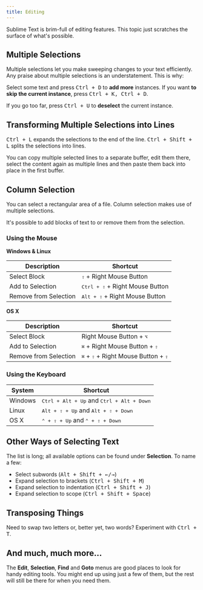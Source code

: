 ```yaml
---
title: Editing
---
```


Sublime Text is brim-full of editing features. This topic just
scratches the surface of what's possible.

## Multiple Selections

Multiple selections let you make sweeping changes to your text efficiently.
Any praise about multiple selections is an understatement. This is why:

Select some text and press <kbd>Ctrl + D</kbd> to **add more** instances. If
you want **to skip the current instance**, press <kbd>Ctrl + K, Ctrl + D</kbd>.

If you go too far, press <kbd>Ctrl + U</kbd> to **deselect** the current instance.


## Transforming Multiple Selections into Lines

<kbd>Ctrl + L</kbd> expands the selections to the end of the line. <kbd>Ctrl + Shift + L</kbd> splits the selections into lines.

You can copy multiple selected lines to a separate buffer, edit them there,
select the content again as multiple lines and then paste them back into
place in the first buffer.


## Column Selection

You can select a rectangular area of a file. Column selection makes use of
multiple selections.

It's possible to add blocks of text to or remove them from the selection.

### Using the Mouse

**Windows & Linux**

| Description           | Shortcut |
| --------------------- | -------- |
| Select Block          | <kbd>⇧</kbd> + Right Mouse Button |
| Add to Selection      | <kbd>Ctrl + ⇧</kbd> + Right Mouse Button |
| Remove from Selection | <kbd>Alt + ⇧</kbd> + Right Mouse Button  |

**OS X**

| Description           | Shortcut |
| --------------------- | -------- |
| Select Block          | Right Mouse Button + <kbd>⌥</kbd> |
| Add to Selection      | <kbd>⌘</kbd> + Right Mouse Button + <kbd>⇧</kbd> |
| Remove from Selection | <kbd>⌘</kbd> + <kbd>⇧</kbd> + Right Mouse Button + <kbd>⇧</kbd> |


### Using the Keyboard


| System  | Shortcut |
| ------- | -------- |
| Windows | <kbd>Ctrl + Alt + Up</kbd> and <kbd>Ctrl + Alt + Down</kbd> |
| Linux   | <kbd>Alt + ⇧ + Up</kbd>    and <kbd>Alt + ⇧ + Down</kbd> |
| OS X    | <kbd>⌃ + ⇧ + Up</kbd>      and <kbd>⌃ + ⇧ + Down</kbd> |


## Other Ways of Selecting Text

The list is long; all available options can be found under **Selection**. To
name a few:

* Select subwords (<kbd>Alt + Shift + ←/→</kbd>)
* Expand selection to brackets (<kbd>Ctrl + Shift + M</kbd>)
* Expand selection to indentation (<kbd>Ctrl + Shift + J</kbd>)
* Expand selection to scope (<kbd>Ctrl + Shift + Space</kbd>)


## Transposing Things

Need to swap two letters or, better yet, two words? Experiment with
<kbd>Ctrl + T</kbd>.


## And much, much more...

The **Edit**, **Selection**, **Find** and **Goto** menus are good places to
look for handy editing tools. You might end up using just a few of them,
but the rest will still be there for when you need them.

